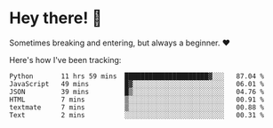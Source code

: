 # Hey there! 👋
Sometimes breaking and entering, but always a beginner. ❤️

Here's how I've been tracking:
<!--START_SECTION:waka-->

```text
Python       11 hrs 59 mins  █████████████████████▓░░░   87.04 %
JavaScript   49 mins         █▓░░░░░░░░░░░░░░░░░░░░░░░   06.01 %
JSON         39 mins         █▒░░░░░░░░░░░░░░░░░░░░░░░   04.76 %
HTML         7 mins          ▒░░░░░░░░░░░░░░░░░░░░░░░░   00.91 %
textmate     7 mins          ▒░░░░░░░░░░░░░░░░░░░░░░░░   00.88 %
Text         2 mins          ░░░░░░░░░░░░░░░░░░░░░░░░░   00.31 %
```

<!--END_SECTION:waka-->
